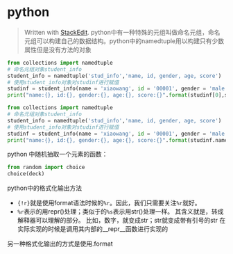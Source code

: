# python
> Written with [StackEdit](https://stackedit.io/).
python中有一种特殊的元组叫做命名元组，命名元组可以构建自己的数据结构。python中的namedtuple用以构建只有少数属性但是没有方法的对象
```python
from collections import namedtuple
# 命名元组对象student_info
student_info = namedtuple('stud_info','name, id, gender, age, score')
# 使用student_info对象对studinf进行赋值
studinf = student_info(name = 'xiaowang', id = '00001', gender = 'male', age = 22, score = 99)
print("name:{}, id:{}, gender:{}, age:{}, score:{}".format(studinf[0],studinf[1],studinf[2],studinf[3],studinf[4]))
```
```python 
from collections import namedtuple
# 命名元组对象student_info
student_info = namedtuple('stud_info','name, id, gender, age, score')
# 使用student_info对象对studinf进行赋值
studinf = student_info(name = 'xiaowang', id = '00001', gender = 'male', age = 22, score = 99)
print("name:{}, id:{}, gender:{}, age:{}, score:{}".format(studinf.name,studinf.id,studinf.gender,studinf.age,studinf.score))
```
python 中随机抽取一个元素的函数：
```python 
from random import choice
choice(deck)
```
python中的格式化输出方法
-   `{!r}`就是使用format语法时候的`%r`。因此，我们只需要关注`%r`就好。
- `%r`表示的用repr()处理；类似于的`%s`表示用str()处理一样。
其含义就是，转成解释器可以理解的部分。
比如，数字，就变成str；str就变成带有引号的str
在实际实现的时候是调用其内部的__repr__函数进行实现的

另一种格式化输出的方式是使用.format

<!--stackedit_data:
eyJoaXN0b3J5IjpbNDUwMDcxMTk5LC0xMDUxODI0NDU5LDEyMD
k1OTA3MDgsMTg1OTcyNjkxXX0=
-->